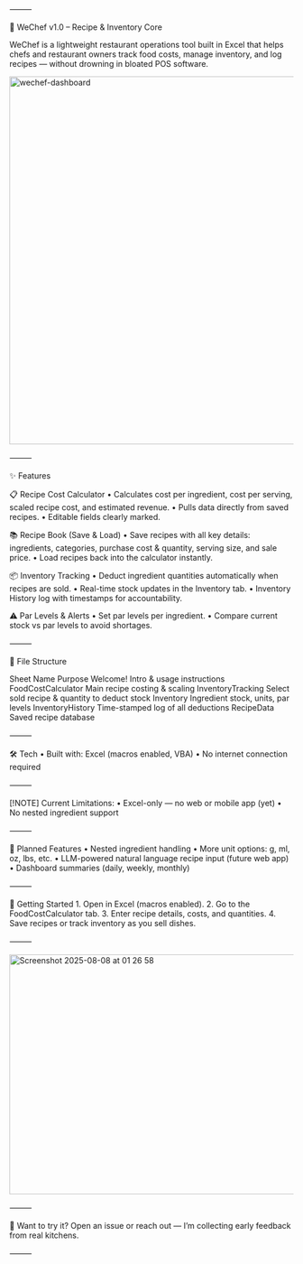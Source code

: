 ⸻

🍳 WeChef v1.0 – Recipe & Inventory Core

WeChef is a lightweight restaurant operations tool built in Excel that helps chefs and restaurant owners track food costs, manage inventory, and log recipes — without drowning in bloated POS software.

<img width="890" height="652" alt="wechef-dashboard" src="https://github.com/user-attachments/assets/33e5f1b6-94ab-4aaf-91d5-6aee40ebd669" />



⸻

✨ Features

📋 Recipe Cost Calculator
	•	Calculates cost per ingredient, cost per serving, scaled recipe cost, and estimated revenue.
	•	Pulls data directly from saved recipes.
	•	Editable fields clearly marked.

📚 Recipe Book (Save & Load)
	•	Save recipes with all key details: ingredients, categories, purchase cost & quantity, serving size, and sale price.
	•	Load recipes back into the calculator instantly.

📦 Inventory Tracking
	•	Deduct ingredient quantities automatically when recipes are sold.
	•	Real-time stock updates in the Inventory tab.
	•	Inventory History log with timestamps for accountability.

⚠️ Par Levels & Alerts
	•	Set par levels per ingredient.
	•	Compare current stock vs par levels to avoid shortages.

⸻

📂 File Structure

Sheet Name	Purpose
Welcome!	Intro & usage instructions
FoodCostCalculator	Main recipe costing & scaling
InventoryTracking	Select sold recipe & quantity to deduct stock
Inventory	Ingredient stock, units, par levels
InventoryHistory	Time-stamped log of all deductions
RecipeData	Saved recipe database


⸻

🛠 Tech
	•	Built with: Excel (macros enabled, VBA)
	•	No internet connection required

⸻

[!NOTE]
Current Limitations:
	•	Excel-only — no web or mobile app (yet)
	•	No nested ingredient support

⸻

🚧 Planned Features
	•	Nested ingredient handling
	•	More unit options: g, ml, oz, lbs, etc.
	•	LLM-powered natural language recipe input (future web app)
	•	Dashboard summaries (daily, weekly, monthly)

⸻

🚀 Getting Started
	1.	Open in Excel (macros enabled).
	2.	Go to the FoodCostCalculator tab.
	3.	Enter recipe details, costs, and quantities.
	4.	Save recipes or track inventory as you sell dishes.

⸻


<img width="821" height="425" alt="Screenshot 2025-08-08 at 01 26 58" src="https://github.com/user-attachments/assets/c2247bd9-4801-4fe2-a654-f2c3a17c70eb" />



⸻

💌 Want to try it? Open an issue or reach out — I’m collecting early feedback from real kitchens.

⸻
